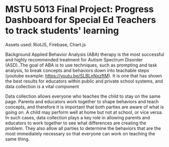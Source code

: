 # MSTU 5013 Final Project: Progress Dashboard for Special Ed Teachers to track students' learning

Assets used: RiotJS, Firebase, Chart.js

Background
Applied Behavior Analysis (ABA) therapy is the most successful and highly recommended treatment for Autism Spectrum Disorder (ASD)..The goal of ABA is to use techniques, such as prompting and task analysis, to break concepts and behaviors down into teachable steps (youtube example: https://youtu.be/SLBLnNxzftM). It is one that has shown the best results for educators within public and private school systems, and data collection is a vital component

Data collection allows everyone who teaches the child to stay on the same page.  Parents and educators work together to shape behaviors and teach concepts, and therefore it is important that both parties are aware of what is going on. A child may perform well at home but not at school, or vice versa. In such cases, data collection plays a key role in allowing parents and educators to work together to see what differences are creating the problem.  They also allow all parties to determine the behaviors that are the most immediately necessary so that everyone can work on teaching the same thing.
